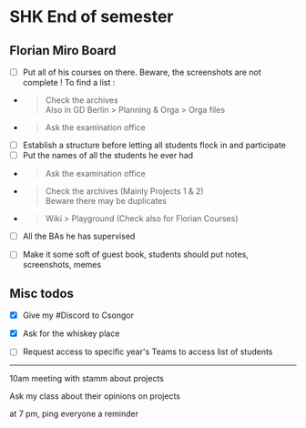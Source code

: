 # SHK End of semester

## Florian Miro Board

- [ ] Put all of his courses on there. Beware, the screenshots are not complete !
To find a list :
- > Check the archives  
Also in GD Berlin > Planning & Orga > Orga files
- > Ask the examination office
- [ ] Establish a structure before letting all students flock in and participate
- [ ] Put the names of all the students he ever had 
- > Ask the examination office
- > Check the archives (Mainly Projects 1 & 2)  
Beware there may be duplicates
- > Wiki > Playground (Check also for Florian Courses)
- [ ] All the BAs he has supervised 

- [ ] Make it some soft of guest book, students should put notes, screenshots, memes 


## Misc todos

- [x] Give my #Discord to Csongor
- [x] Ask for the whiskey place
- [ ] Request access to specific year's Teams to access list of students





**************
10am meeting with stamm about projects 

Ask my class about their opinions on projects

at 7 pm, ping everyone a reminder